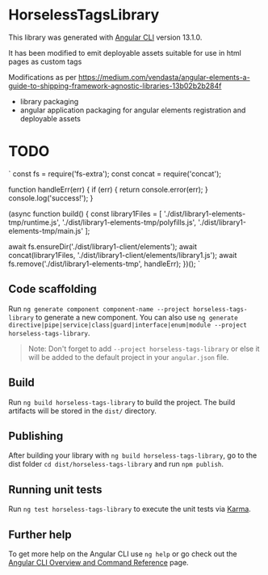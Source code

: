 # HorselessTagsLibrary

This library was generated with [Angular CLI](https://github.com/angular/angular-cli) version 13.1.0.

It has been modified to emit deployable assets suitable for use in html pages as custom tags

Modifications as per https://medium.com/vendasta/angular-elements-a-guide-to-shipping-framework-agnostic-libraries-13b02b2b284f
- library packaging
- angular application packaging for angular elements registration and deployable assets

# TODO
`
const fs = require('fs-extra');
const concat = require('concat');

function handleErr(err) {
    if (err) {
        return console.error(err);
    }
    console.log('success!');
}

(async function build() {
  const library1Files = [
      './dist/library1-elements-tmp/runtime.js',
      './dist/library1-elements-tmp/polyfills.js',
      './dist/library1-elements-tmp/main.js'
    ];

  await fs.ensureDir('./dist/library1-client/elements');
  await concat(library1Files, './dist/library1-client/elements/library1.js');
  await fs.remove('./dist/library1-elements-tmp', handleErr);
})();
`

## Code scaffolding

Run `ng generate component component-name --project horseless-tags-library` to generate a new component. You can also use `ng generate directive|pipe|service|class|guard|interface|enum|module --project horseless-tags-library`.
> Note: Don't forget to add `--project horseless-tags-library` or else it will be added to the default project in your `angular.json` file. 

## Build

Run `ng build horseless-tags-library` to build the project. The build artifacts will be stored in the `dist/` directory.

## Publishing

After building your library with `ng build horseless-tags-library`, go to the dist folder `cd dist/horseless-tags-library` and run `npm publish`.

## Running unit tests

Run `ng test horseless-tags-library` to execute the unit tests via [Karma](https://karma-runner.github.io).

## Further help

To get more help on the Angular CLI use `ng help` or go check out the [Angular CLI Overview and Command Reference](https://angular.io/cli) page.
